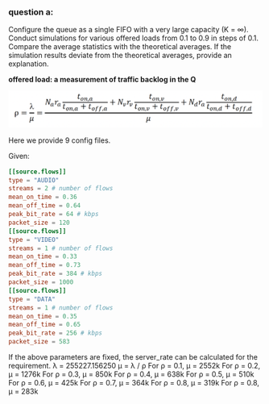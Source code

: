 ### question a:

Configure the queue as a single FIFO with a very large capacity (K = ∞). Conduct simulations for various offered loads
from 0.1 to 0.9 in steps of 0.1. Compare the average statistics with the theoretical averages. If the simulation results
deviate from the theoretical averages, provide an explanation.

<strong>offered load: a measurement of traffic backlog in the Q</strong>

![offered load formula](offered_load.jpg)

Here we provide 9 config files.

Given:

```toml
[[source.flows]]
type = "AUDIO"
streams = 2 # number of flows
mean_on_time = 0.36
mean_off_time = 0.64
peak_bit_rate = 64 # kbps
packet_size = 120
[[source.flows]]
type = "VIDEO"
streams = 1 # number of flows
mean_on_time = 0.33
mean_off_time = 0.73
peak_bit_rate = 384 # kbps
packet_size = 1000
[[source.flows]]
type = "DATA"
streams = 1 # number of flows
mean_on_time = 0.35
mean_off_time = 0.65
peak_bit_rate = 256 # kbps
packet_size = 583
```

If the above parameters are fixed, the server_rate can be calculated for the requirement.
λ = 255227.156250
μ = λ / ρ
For ρ = 0.1, μ = 2552k
For ρ = 0.2, μ = 1276k
For ρ = 0.3, μ = 850k
For ρ = 0.4, μ = 638k
For ρ = 0.5, μ = 510k
For ρ = 0.6, μ = 425k
For ρ = 0.7, μ = 364k
For ρ = 0.8, μ = 319k
For ρ = 0.8, μ = 283k



